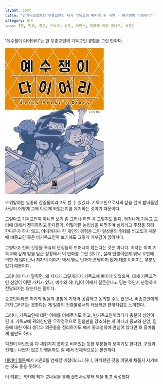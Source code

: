 ```yaml
---
layout: post
title: "반기독교집안의 무종교인인 내가 기독교에 빠지게 된 사연 - 예수쟁이 다이어리"
category: 도서
tags: [책, 만화, 종교, 기독교, 왕두, 새먼스, 북카페 책과 콩나무, 서평]
---
```


'예수쟁이 다이어리'는
한 무종교인의 기독교인 경험을 그린 만화다.

![표지](/images/book/jesus-freaks-diary-comic-book-h480.jpg)

소위말하는 일종의 간증물이라고도 할 수 있겠다.
기독교인으로서의 삶을 깊게 받아들인 사람이
어떻게 그에 이르게 되었는지를 얘기하는 것이기 때문이다.

그렇다고 기독교인이 아니면 보기 좀 그러냐 하면 꼭 그렇지도 않다.
엄청나게 기독교 교리에 대해서 전파하려고 한다든가,
어떻게든 논리성을 짜맞추며 실제라고 주장을 하려 한다든가 하지 않고,
어디까지나 한 개인의 경험을 그린 일상물의 형태를 띄고있기 때문에
비종교인 혹은 비기독교인이 보기에도 그렇게 거부감이 없어서다.

그렇다고 전혀 간증물 특유의 단점들이 드러나지 않는다는 것은 아니다.
저자는 이미 기독교에 깊게 발을 담근 상황에서 이 만화를 그린 것이고,
실제 인생이란게 워낙 우연에 의한 게 많다보니
저자의 이야기 역시 별로 인과가 분명하지 않게 대충 이어지는 부분도 있기 때문이다.

그러니까 다시 말하면,
왜 저자가 그렇게까지 기독교에 빠지게 되었으며,
대체 기독교적인 신앙이 어떤 가치가 있고,
예수와 하나님이 어째서 실존한다고 믿는 것인지
분명하게 전달되지는 않는다는 말이다.

종교인이라면 자기의 믿음과 경험에 기대어 공감하고 동의할 수도 있으나,
비종교인에게까지 그러지는 못한다는 게
일종의 간증물로서의 태생적인 한계처럼도 느껴진다.

그러나, 기독교인에 대한 이해를 더해주기도 하고,
반기독교인이었다가 충분히 성인이 된 후 기독교에 귀의한만큼
무작정적으로 믿음만을 강조하는 게 아니라
종교와 신앙, 믿음에 대한 여러 생각과 의문들을 정리하기도 해서
종교철학에 관심이 있다면 꽤 흥미롭게 볼만도 하다.

픽션이 아닌만큼 다 채워지지 못하고 비어있는 듯한 부분들이 보이기도 한다만,
구성과 전개는 나쁘지 않고 단행본화도 잘 해서 전체적으로는 볼만하다.

[네이버 웹툰](https://comic.naver.com/bestChallenge/list?titleId=779637)에서
시즌2를 연재할 예정이라고 하니,
아쉬웠던 것을 어떻게 채울지 지켜보는 것도 좋을 듯하다.



<div class="im im-info">
이 리뷰는 북카페 책과 콩나무을 통해 출판사로부터 책을 받고 작성했다.
</div>
